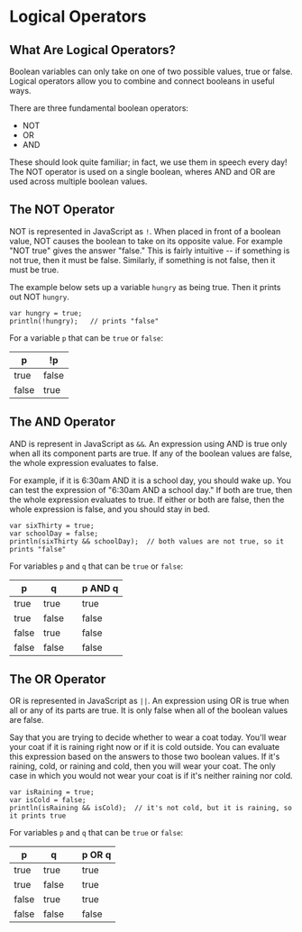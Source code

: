 # Logical Operators

## What Are Logical Operators?

Boolean variables can only take on one of two possible values, true or false. Logical operators allow you to combine and connect booleans in useful ways.

There are three fundamental boolean operators:

- NOT
- OR
- AND

These should look quite familiar; in fact, we use them in speech every day! The NOT operator is used on a single boolean, wheres AND and OR are used across multiple boolean values.

## The NOT Operator

NOT is represented in JavaScript as `!`. When placed in front of a boolean value, NOT causes the boolean to take on its opposite value. For example "NOT true" gives the answer "false." This is fairly intuitive -- if something is not true, then it must be false. Similarly, if something is not false, then it must be true.

The example below sets up a variable `hungry` as being true. Then it prints out NOT `hungry`.

```
var hungry = true;
println(!hungry);   // prints "false"
```

For a variable `p` that can be `true` or `false`:

| p     | !p    |
|-------|-------|
| true  | false |
| false | true  |


## The AND Operator

AND is represent in JavaScript as `&&`. An expression using AND is true only when all its component parts are true. If any of the boolean values are false, the whole expression evaluates to false.

For example, if it is 6:30am AND it is a school day, you should wake up. You can test the expression of "6:30am AND a school day." If both are true, then the whole expression evaluates to true. If either or both are false, then the whole expression is false, and you should stay in bed.

```
var sixThirty = true;
var schoolDay = false;
println(sixThirty && schoolDay);  // both values are not true, so it prints "false"
```

For variables `p` and `q` that can be `true` or `false`:

| p     | q     |   | p AND q |
|-------|-------|---|--------|
| true  | true  |   | true   |
| true  | false |   | false  |
| false | true  |   | false  |
| false | false |   | false  |


## The OR Operator

OR is represented in JavaScript as `||`. An expression using OR is true when all or any of its parts are true. It is only false when all of the boolean values are false.

Say that you are trying to decide whether to wear a coat today. You'll wear your coat if it is raining right now or if it is cold outside. You can evaluate this expression based on the answers to those two boolean values. If it's raining, cold, or raining and cold, then you will wear your coat. The only case in which you would not wear your coat is if it's neither raining nor cold.

```
var isRaining = true;
var isCold = false;
println(isRaining && isCold);  // it's not cold, but it is raining, so it prints true
```

For variables `p` and `q` that can be `true` or `false`:

| p     | q     |   | p OR q |
|-------|-------|---|--------|
| true  | true  |   | true   |
| true  | false |   | true   |
| false | true  |   | true   |
| false | false |   | false  |
